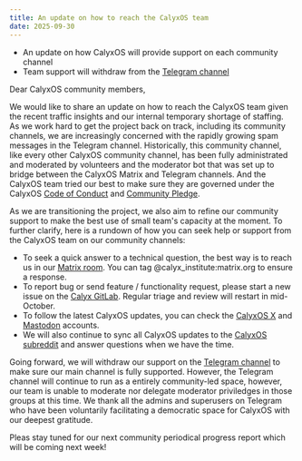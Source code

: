 ```yaml
---
title: An update on how to reach the CalyxOS team
date: 2025-09-30
---
```


* An update on how CalyxOS will provide support on each community channel
* Team support will withdraw from the [Telegram channel](https://matrix.org/docs/projects/bridge/mautrix-telegram) 

Dear CalyxOS community members, 

We would like to share an update on how to reach the CalyxOS team given the recent traffic insights and our internal temporary shortage of staffing. As we work hard to get the project back on track, including its community channels, we are increasingly concerned with the rapidly growing spam messages in the Telegram channel. Historically, this community channel, like every other CalyxOS community channel, has been fully administrated and moderated by volunteers and the moderator bot that was set up to bridge between the CalyxOS Matrix and Telegram channels. And the CalyxOS team tried our best to make sure they are governed under the CalyxOS [Code of Conduct](https://calyxos.org/community/code-of-conduct/) and [Community Pledge](https://calyxos.org/community/pledge/).

As we are transitioning the project, we also aim to refine our community support to make the best use of small team's capacity at the moment. To further clarify, here is a rundown of how you can seek help or support from the CalyxOS team on our community channels:
* To seek a quick answer to a technical question, the best way is to reach us in our [Matrix room](https://app.element.io/#/room/#CalyxOS:matrix.org). You can tag @calyx_institute:matrix.org to ensure a response.
* To report bug or send feature / functionality request, please start a new issue on the [Calyx GitLab](https://gitlab.com/CalyxOS/calyxos/-/issues). Regular triage and review will restart in mid-October.
* To follow the latest CalyxOS updates, you can check the [CalyxOS X](https://x.com/CalyxOS) and [Mastodon](https://fosstodon.org/@calyxos) accounts.
* We will also continue to sync all CalyxOS updates to the [CalyxOS subreddit](https://www.reddit.com/r/CalyxOS/) and answer questions when we have the time.

Going forward, we will withdraw our support on the [Telegram channel](https://matrix.org/docs/projects/bridge/mautrix-telegram) to make sure our main channel is fully supported. However, the Telegram channel will continue to run as a entirely community-led space, however, our team is unable to moderate nor delegate moderator priviledges in those groups at this time. We thank all the admins and superusers on Telegram who have been voluntarily facilitating a democratic space for CalyxOS with our deepest gratitude.

Pleas stay tuned for our next community periodical progress report which will be coming next week! 
